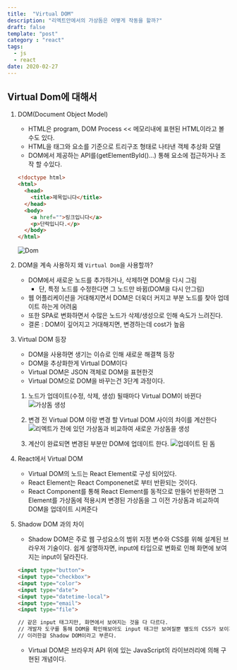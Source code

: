 ```yaml
---
title:  "Virtual DOM"
description: "리엑트안에서의 가상돔은 어떻게 작동을 할까?"
draft: false
template: "post"
category : "react"
tags:
  - js
  - react
date: 2020-02-27
---
```

## Virtual Dom에 대해서

1. DOM(Document Object Model)
    - HTML은 program, DOM Process << 메모리내에 표현된 HTML이라고 볼수도 있다.
    - HTML을 태그와 요소를 기준으로 트리구조 형태로 나타낸 객체 추상화 모델
    - DOM에서 제공하는 API를(getElementById()...) 통해 요소에 접근하거나 조작 할 수있다.

    ```html
    <!doctype html>
    <html>
      <head>
        <title>제목입니다</title>
      </head>
      <body>
        <a href="">링크입니다</a>
        <p>단락입니다.</p>
      </body>
    </html>
    ```

    ![Dom](http://tcpschool.com/lectures/img_js_htmldom.png)

2. DOM을 계속 사용하지 왜 `Virtual Dom`을 사용할까?
    - DOM에서 새로운 노드를 추가하거나, 삭제하면 DOM을 다시 그림
        - 단, 특정 노드를 수정한다면 그 노드만 바뀜(DOM을 다시 안그림)
    - 웹 어플리케이션을 거대해지면서 DOM은 더욱더 커지고 부분 노드를 찾아 업데이트 하는게 어려움
    - 또한 SPA로 변화하면서 수많은 노드가 삭제/생성으로 인해 속도가 느려진다.
    - 결론 : DOM이 깊어지고 거대해지면, 변경하는데 cost가 높음

3. Virtual DOM 등장
    - DOM을 사용하면 생기는 이슈로 인해 새로운 해결책 등장
    - DOM을 추상화한게 Virtual DOM이다
    - Virtual DOM은 JSON 객체로 DOM을 표현한것
    - Virtual DOM으로 DOM을 바꾸는건 3단계 과정이다.

    1. 노드가 업데이트(수정, 삭제, 생성) 될때마다 Virtual DOM이 바뀐다
    ![가상돔 생성](https://github.com/sudheerj/reactjs-interview-questions/raw/master../../assets/vdom1.png)

    2. 변경 전 Virtual DOM 이랑 변경 할 Virtual DOM 사이의 차이를 계산한다
    ![리엑트가 전에 있던 가상돔과 비교하여 새로운 가상돔을 생성](https://github.com/sudheerj/reactjs-interview-questions/raw/master../../assets/vdom2.png)

    3. 계산이 완료되면 변경된 부분만 DOM에 업데이트 한다.
    ![업데이트 된 돔](https://github.com/sudheerj/reactjs-interview-questions/raw/master../../assets/vdom3.png)

4. React에서 Virtual DOM
    - Virtual DOM의 노드는 React Element로 구성 되어있다.
    - React Element는 React Componenet로 부터 반환되는 것이다.
    - React Component를 통해 React Element를 동적으로 만들어 반환하면 그 Element를 가상돔에 적용시켜 변경된 가상돔을 그 이전 가상돔과 비교하여 DOM을 업데이트 시켜준다

0. Shadow DOM 과의 차이
    - Shadow DOM은 주로 웹 구성요소의 범위 지정 변수와 CSS를 위해 설계된 브라우저 기술이다. 쉽게 설명하자면, input에 타입으로 변화로 인해 화면에 보여지는 input이 달라진다.

    ```html
    <input type="button">
    <input type="checkbox">
    <input type="color">
    <input type="date">
    <input type="datetime-local">
    <input type="email">
    <input type="file">

    // 같은 input 태그지만, 화면에서 보여지는 것을 다 다르다.
    // 개발자 도구를 통해 DOM을 확인해보아도 input 태그만 보여질뿐 별도의 CSS가 보이지 않는데
    // 이러한걸 Shadow DOM이라고 부른다.
    ```
     - Virtual DOM은 브라우저 API 위에 있는 JavaScript의 라이브러리에 의해 구현된 개념이다.

